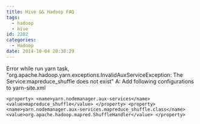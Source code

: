 ```yaml
---
title: Hive && Hadoop FAQ
tags:
  - hadoop
  - hive
id: 2202
categories:
  - Hadoop
date: 2014-10-04 20:38:29
---
```


Error while run yarn task, "org.apache.hadoop.yarn.exceptions.InvalidAuxServiceException: The Service:mapreduce_shuffle does not exist"
A: Add following configurations to yarn-site.xml

`
<property>
    <name>yarn.nodemanager.aux-services</name>
    <value>mapreduce_shuffle</value>
</property>
<property>
    <name>yarn.nodemanager.aux-services.mapreduce_shuffle.class</name>
    <value>org.apache.hadoop.mapred.ShuffleHandler</value>
</property>
`
